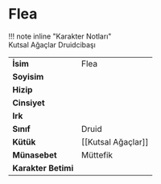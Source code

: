 # Flea   
  
  
!!! note inline "Karakter Notları"  
	Kutsal Ağaçlar Druidcibaşı  
  
  
<table><tr><td><b>İsim</b></td><td>Flea</td></tr>  
<tr><td><b>Soyisim</b></td><td></td></tr>  
<tr><td><b>Hizip</b></td><td></td></tr>  
<tr><td><b>Cinsiyet</b></td><td></td></tr>  
<tr><td><b>Irk</b></td><td></td></tr>  
<tr><td><b>Sınıf</b></td><td>Druid</td></tr>  
<tr><td><b>Kütük</b></td><td>[[Kutsal Ağaçlar]]</td></tr>  
<tr><td><b>Münasebet</b></td><td>Müttefik</td></tr>  
<tr><td><b>Karakter Betimi</b></td><td></td></tr>  
</table>